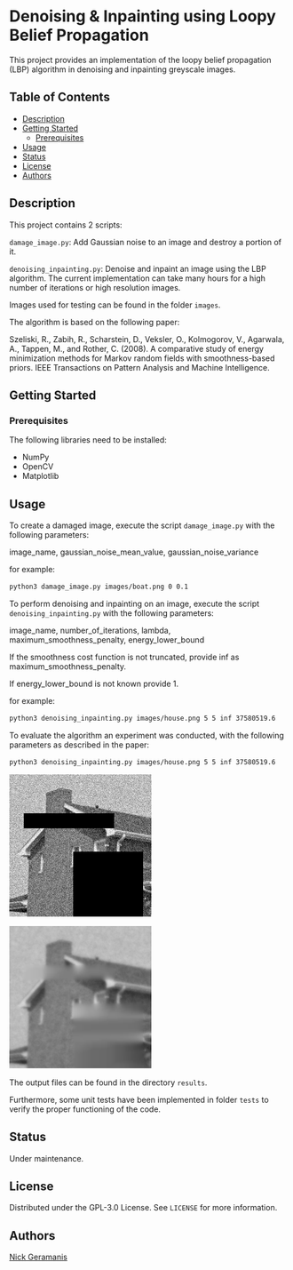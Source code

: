 # Denoising & Inpainting using Loopy Belief Propagation

This project provides an implementation of the loopy belief propagation (LBP) algorithm in denoising and inpainting greyscale images.

## Table of Contents


- [Description](#description)
- [Getting Started](#getting-started)
  - [Prerequisites](#prerequisites)
- [Usage](#usage)
- [Status](#status)
- [License](#license)
- [Authors](#authors)


## Description

This project contains 2 scripts:

`damage_image.py`: Add Gaussian noise to an image and destroy a portion of it.

`denoising_inpainting.py`: Denoise and inpaint an image using the LBP algorithm. The current implementation can take many hours for a high number of iterations or high resolution images.

Images used for testing can be found in the folder `images`.

The algorithm is based on the following paper:

Szeliski, R., Zabih, R., Scharstein, D., Veksler, O., Kolmogorov, V., Agarwala, A., Tappen,
M., and Rother, C. (2008). A comparative study of energy minimization methods for
Markov random fields with smoothness-based priors. IEEE Transactions on Pattern
Analysis and Machine Intelligence.


## Getting Started


### Prerequisites

The following libraries need to be installed:

- NumPy
- OpenCV
- Matplotlib


## Usage

To create a damaged image, execute the script `damage_image.py` with the following parameters:

image_name, gaussian_noise_mean_value, gaussian_noise_variance

for example:

```bash
python3 damage_image.py images/boat.png 0 0.1
```

To perform denoising and inpainting on an image, execute the script `denoising_inpainting.py` with the following parameters:

image_name, number_of_iterations, lambda, maximum_smoothness_penalty, energy_lower_bound

If the smoothness cost function is not truncated, provide inf as maximum_smoothness_penalty.

If energy_lower_bound is not known provide 1.

for example:

```bash
python3 denoising_inpainting.py images/house.png 5 5 inf 37580519.6
```

To evaluate the algorithm an experiment was conducted, with the following parameters as described in the paper:

```bash
python3 denoising_inpainting.py images/house.png 5 5 inf 37580519.6
```

![Damaged image of a house](/images/house-damaged.png)

![Image after LBP](/images/house-labeled.png)

The output files can be found in the directory `results`.

Furthermore, some unit tests have been implemented in folder `tests` to verify the proper functioning of the code.

## Status

Under maintenance.


## License

Distributed under the GPL-3.0 License. See `LICENSE` for more information.


## Authors

[Nick Geramanis](https://www.linkedin.com/in/nikolaos-geramanis)

